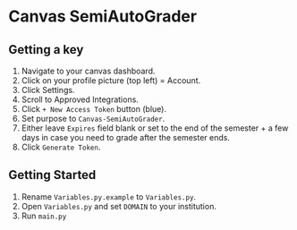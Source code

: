 # Canvas SemiAutoGrader

## Getting a key

1. Navigate to your canvas dashboard.
2. Click on your profile picture (top left) = Account.
3. Click Settings.
4. Scroll to Approved Integrations.
5. Click `+ New Access Token` button (blue).
6. Set purpose to `Canvas-SemiAutoGrader`.
7. Either leave `Expires` field blank or set to the end of the semester + a few days in case you need to grade after the semester ends.
8. Click `Generate Token`.

## Getting Started

1. Rename `Variables.py.example` to `Variables.py`.
2. Open `Variables.py` and set `DOMAIN` to your institution.
3. Run `main.py`
